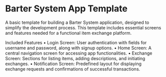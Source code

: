 # Barter System App Template
A basic template for building a Barter System application, designed to simplify the development process. This template includes essential screens and features needed for a functional item exchange platform.

Included Features
	•	Login Screen: User authentication with fields for username and password, along with signup options.
	•	Home Screen: A central navigation screen for accessing app functionalities.
	•	Exchange Screen: Sections for listing items, adding descriptions, and initiating exchanges.
	•	Notification Screen: Predefined layout for displaying exchange requests and confirmations of successful transactions.
